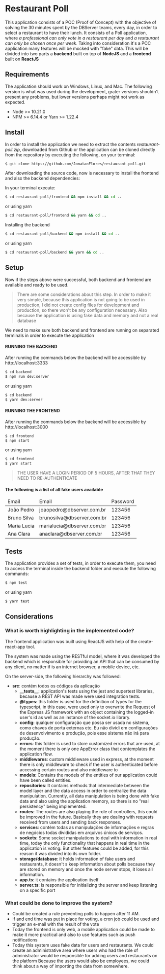# Restaurant Poll

This application consists of a POC (Proof of Concept) with the objective of solving the 30 minutes spent by the DBServer teams, every day, in order to select a restaurant to have their lunch. It consists of a Poll application, where *a professional can only vote in a restaurant per day* and *a restaurant can only be chosen once per week*. Taking into consideration it's a POC application many features will be mocked with "fake" data. This will be divided into two parts a **backend** built on top of **NodeJS** and a **frontend** built on **ReactJS**

## Requirements

The application should work on Windows, Linux, and Mac. The following version is what was used during the development, grater versions shouldn't present any problems, but lower versions perhaps might not work as expected.

- Node >= 10.21.0
- NPM >= 6.14.4 or Yarn >= 1.22.4

## Install

In order to install the application we need to extract the contents *restaurant-poll.zip*, downloaded from Github or the application can be cloned directly from the repository by executing the following, on your terminal:

```bash
$ git clone https://github.com/JonatanFlores/restaurant-poll.git
```

After downloading the source code, now is necessary to install the frontend and also the backend dependencies:

In your terminal execute:

```bash
$ cd restaurant-poll/frontend && npm install && cd ..
```

or using yarn

```bash
$ cd restaurant-poll/frontend && yarn && cd ..
```

Installing the backend

```bash
$ cd restaurant-poll/backend && npm install && cd ..
```

or using yarn

```bash
$ cd restaurant-poll/backend && yarn && cd ..
```

## Setup

Now if the steps above were successful, both backend and frontend are available and ready to be used.

> There are some considerations about this step. In order to make it very simple, because this application is not going to be used in production, I did not create config files for development and production, so there won't be any configuration necessary. Also because the application is using fake data and memory and not a real database 

We need to make sure both backend and frontend are running on separated terminals in order to execute the application

#### RUNNING THE BACKEND

After running the commands below the backend will be accessible by http://localhost:3333

```bash
$ cd backend
$ npm run dev:server
```

or using yarn

```bash
$ cd backend
$ yarn dev:server
```

#### RUNNING THE FRONTEND

After running the commands below the backend will be accessible by http://localhost:3000

```bash
$ cd frontend
$ npm start
```

or using yarn

```bash
$ cd frontend
$ yarn start
```

> THE USER HAVE A LOGIN PERIOD OF 5 HOURS, AFTER THAT THEY NEED TO RE-AUTHENTICATE

#### The following is a list of all fake users available

<table>
    <thead>
        <tr>
            <td>Email</td>
            <td>Email</td>
            <td>Password</td>
        </tr>
    </thead>
    <tbody>
        <tr>
            <td>João Pedro</td>
            <td>joaopedro@dbserver.com.br</td>
            <td>123456</td>
        </tr>
        <tr>
            <td>Bruno Silva</td>
            <td>brunosilva@dbserver.com.br</td>
            <td>123456</td>
        </tr>
        <tr>
            <td>Maria Lucia</td>
            <td>marialucia@dbserver.com.br</td>
            <td>123456</td>
        </tr>
        <tr>
            <td>Ana Clara</td>
            <td>anaclara@dbserver.com.br</td>
            <td>123456</td>
        </tr>
    </tbody>
<table>

## Tests

The application provides a set of tests, in order to execute them, you need to access the terminal inside the backend folder and execute the following commands:

```bash
$ npm test
```

or using yarn

```bash
$ yarn test
```

## Considerations

### What is worth highlighting in the implemented code?

The frontend application was built using ReactJS with help of the create-react-app tool.

The system was made using the RESTful model, where it was developed the backend which is responsible for providing an API that can be consumed by any client, no matter if is an internet browser, a mobile device, etc.

On the server-side, the following hierarchy was followed:
- **src**: contém todos os códigos da aplicação
  - **\_\_tests\_\_**: application's tests using the jest and supertest libraries, because a REST API was made were used integration tests.
  - **@types**: this folder is used for the definition of types for the typescript, in this case, were used only to overwrite the Request of the Express JS framework with an object containing the logged-in user's id as well as an instance of the socket.io library.
  - **config**: qualquer configuração que possa ser usada no sistema, como chaves de porta externas etc. Eu não dividi em configurações de desenvolvimento e produção, pois esse sistema não irá para produção.
  - **errors**: this folder is used to store customized errors that are used, at the moment there is only one AppError class that contemplates the application flow.
  - **middlewares**: custom middleware used in express, at the moment there is only middleware to check if the user is authenticated before accessing certain routes and also middleware to
  - **models**: Contains the models of the entities of our application could have been called entities.
  - **repositories**: It contains methods that intermediate between the model layer and the data access in order to centralize the data manipulation. Currently, all data manipulation is being done with fake data and also using the application memory, so there is no "real persistency" being implemented.
  - **routes**: The routes are also playing the role of controllers, this could be improved in the future. Basically they are dealing with requests received from users and sending back responses.
  - **services**: contém todas as manipulações de informações e regras de negócios todas divididas em arquivos únicos de serviços.
  - **sockets**: Some socket manipulations to deal with information in real time, today the only functionality that happens in real time in the application is voting. But other features could be added, for this reason it was divided into its own folder.
  - **storage/database**: it holds information of fake users and restaurants, it doesn't s keep information about polls because they are stored on memory and once the node server stops, it loses all information.
  - **app.ts**: it contains the application itself
  - **server.ts**: is responsible for initializing the server and keep listening on a specific port

### What could be done to improve the system?

- Could be created a rule preventing polls to happen after 11 AM.
- If and end time was put in place for voting, a cron job could be used and trigger an e-mail with the result of the vote
- Today the frontend is only web, a mobile application could be made to make it more practical and also to use features such as push notifications
- Today this system uses fake data for users and restaurants. We could create an administrative area where users who had the role of administrator would be responsible for adding users and restaurants on the platform
Because the users would also be employees, we could think about a way of importing the data from somewhere.
